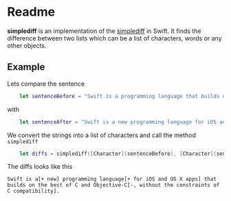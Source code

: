 # Readme

**simplediff** is an implementation of the [simplediff](https://github.com/paulgb/simplediff) in Swift. It finds the difference between two lists which can be a list of characters, words or any other objects.

## Example

Lets compare the sentence

```swift
    let sentenceBefore = "Swift is a programming language that builds on the best of C and Objective-C, without the constraints of C compatibility."
```

with

```swift
    let sentenceAfter = "Swift is a new programming language for iOS and OS X apps that builds on the best of C and Objective-C."
```

We convert the strings into a list of characters and call the method `simplediff`

```swift
    let diffs = simplediff([Character](sentenceBefore), [Character](sentenceAfter))
```

The diffs looks like this

    Swift is a[+ new] programming language[+ for iOS and OS X apps] that builds on the best of C and Objective-C[-, without the constraints of C compatibility].